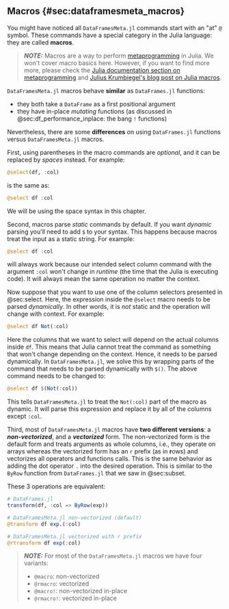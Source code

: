 ## Macros {#sec:dataframesmeta_macros}

You might have noticed all `DataFramesMeta.jl` commands start with an "at" `@` symbol.
These commands have a special category in the Julia language:
they are called **macros**.

> **_NOTE:_**
> Macros are a way to perform [metaprogramming](https://en.wikipedia.org/wiki/Metaprogramming) in Julia.
> We won't cover macro basics here.
> However, if you want to find more more,
> please check the [Julia documentation section on metaprogramming](https://docs.julialang.org/en/v1/manual/metaprogramming/)
> and [Julius Krumbiegel's blog post on Julia macros](https://jkrumbiegel.com/pages/2021-06-07-macros-for-beginners/).

`DataFramesMeta.jl` macros behave **similar** as `DataFrames.jl` functions:

- they both take a `DataFrame` as a first positional argument
- they have in-place _mutating_ functions
  (as discussed in @sec:df_performance_inplace: the bang `!` functions)

Nevertheless, there are some **differences** on using `DataFrames.jl` functions versus `DataFramesMeta.jl` macros.

First, using parentheses in the macro commands are _optional_, and it can be replaced by _spaces_ instead.
For example:

```julia
@select(df, :col)
```

is the same as:

```julia
@select df :col
```

We will be using the space syntax in this chapter.

Second, macros parse _static_ commands by default.
If you want _dynamic_ parsing you'll need to add `$` to your syntax.
This happens because macros treat the input as a static string.
For example:

```julia
@select df :col
```

will always work because our intended select column command with the argument `:col` won't change in _runtime_
(the time that the Julia is executing code).
It will always mean the same operation no matter the context.

Now suppose that you want to use one of the column selectors presented in @sec:select.
Here, the expression inside the `@select` macro needs to be parsed _dynamically_.
In other words, it is _not_ static and the operation will change with context.
For example:

```julia
@select df Not(:col)
```

Here the columns that we want to select will depend on the actual columns inside `df`.
This means that Julia cannot treat the command as something that won't change depending on the context.
Hence, it needs to be parsed dynamically.
In `DataFramesMeta.jl`, we solve this by wrapping parts of the command that needs to be parsed dynamically with `$()`.
The above command needs to be changed to:

```julia
@select df $(Not(:col))
```

This tells `DataFramesMeta.jl` to treat the `Not(:col)` part of the macro as dynamic.
It will parse this expression and replace it by all of the columns except `:col`.

Third, most of `DataFramesMeta.jl` macros have **two different versions**:
a **_non-vectorized_**, and a **_vectorized_** form.
The non-vectorized form is the default form and treats arguments as whole columns, i.e., they operate on arrays whereas the vectorized form has an `r` prefix
(as in **r**ows) and vectorizes all operators and functions calls.
This is the same behavior as adding the dot operator `.` into the desired operation.
This is similar to the `ByRow` function from `DataFrames.jl` that we saw in @sec:subset.

These 3 operations are equivalent:

```julia
# DataFrames.jl
transform(df, :col => ByRow(exp))
```

```julia
# DataFramesMeta.jl non-vectorized (default)
@transform df exp.(:col)
```

```julia
# DataFramesMeta.jl vectorized with r prefix
@rtransform df exp(:col)
```

> **_NOTE:_**
> For most of the `DataFramesMeta.jl` macros we have four variants:
>
> - `@macro`: non-vectorized
> - `@rmacro`: vectorized
> - `@macro!`: non-vectorized in-place
> - `@rmacro!`: vectorized in-place
